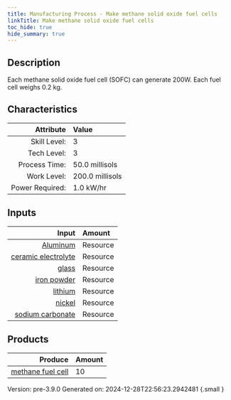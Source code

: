 ```yaml
---
title: Manufacturing Process - Make methane solid oxide fuel cells
linkTitle: Make methane solid oxide fuel cells
toc_hide: true
hide_summary: true
---
```


## Description
&#10;&#9;&#9;&#9;Each methane solid oxide fuel cell (SOFC) can generate 200W. Each fuel cell weighs 0.2 kg.&#10;&#9;&#9;

## Characteristics

| Attribute      | Value |
|--------:|:------|
|Skill Level:|3|
|Tech Level:|3|
|Process Time:|50.0 millisols|
|Work Level:|200.0 millisols|
|Power Required:|1.0 kW/hr|

## Inputs

| Input      | Amount |
|--------:|:------|
|[Aluminum](/docs/definitions/resource/aluminum)|Resource|0.5 kg|
|[ceramic electrolyte](/docs/definitions/resource/ceramic-electrolyte)|Resource|0.6 kg|
|[glass](/docs/definitions/resource/glass)|Resource|0.1 kg|
|[iron powder](/docs/definitions/resource/iron-powder)|Resource|0.5 kg|
|[lithium](/docs/definitions/resource/lithium)|Resource|0.025 kg|
|[nickel](/docs/definitions/resource/nickel)|Resource|0.025 kg|
|[sodium carbonate](/docs/definitions/resource/sodium-carbonate)|Resource|0.25 kg|

## Products


| Produce      | Amount |
|--------:|:------|
|[methane fuel cell](/docs/definitions/part/methane-fuel-cell)|10|


Version: pre-3.9.0 Generated on: 2024-12-28T22:56:23.2942481
{.small }

